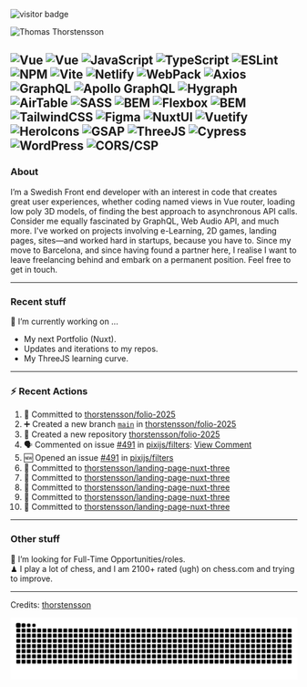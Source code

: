 <img src="https://visitor-badge.laobi.icu/badge?page_id=thorstensson" alt="visitor badge"/></p>

![Thomas Thorstensson](https://github.com/user-attachments/assets/ac4417b0-aae0-422a-b866-3b8120c2d6ff)

![Vue](https://img.shields.io/badge/NUXT-fffff?style=for-the-badge&color=000000)
![Vue](https://img.shields.io/badge/Vue-ffffff?style=for-the-badge&color=000000)
![JavaScript](https://img.shields.io/badge/JavaScript-ffffff?style=for-the-badge&color=000000)
![TypeScript](https://img.shields.io/badge/TypeScript-ffffff?style=for-the-badge&color=000000)
![ESLint](https://img.shields.io/badge/ESLint-ffffff?style=for-the-badge&color=000000)
![NPM](https://img.shields.io/badge/NPM-ffffff?style=for-the-badge&color=000000)
![Vite](https://img.shields.io/badge/Vite-ffffff?style=for-the-badge&color=000000)
![Netlify](https://img.shields.io/badge/Netlify-ffffff?style=for-the-badge&color=000000)
![WebPack](https://img.shields.io/badge/WebPack-ffffff?style=for-the-badge&color=000000)
![Axios](https://img.shields.io/badge/Axios-ffffff?style=for-the-badge&color=000000)
![GraphQL](https://img.shields.io/badge/GraphQL-ffffff?style=for-the-badge&color=000000)
![Apollo GraphQL](https://img.shields.io/badge/Apollo%20GraphQL-ffffff?style=for-the-badge&color=000000)
![Hygraph](https://img.shields.io/badge/Hygraph-ffffff?style=for-the-badge&color=000000)
![AirTable](https://img.shields.io/badge/AirTable-ffffff?style=for-the-badge&color=000000)
![SASS](https://img.shields.io/badge/SASS-ffffff?style=for-the-badge&color=000000)
![BEM](https://img.shields.io/badge/BEM-ffffff?style=for-the-badge&color=000000)
![Flexbox](https://img.shields.io/badge/Flexbox-ffffff?style=for-the-badge&color=000000)
![BEM](https://img.shields.io/badge/BEM-ffffff?style=for-the-badge&color=000000)
![TailwindCSS](https://img.shields.io/badge/TailwindCSS-ffffff?style=for-the-badge&color=000000)
![Figma](https://img.shields.io/badge/Figma-ffffff?style=for-the-badge&color=000000)
![NuxtUI](https://img.shields.io/badge/NuxtUI-ffffff?style=for-the-badge&color=000000)
![Vuetify](https://img.shields.io/badge/Vuetify-ffffff?style=for-the-badge&color=000000)
![HeroIcons](https://img.shields.io/badge/HeroIcons-ffffff?style=for-the-badge&color=000000)
![GSAP](https://img.shields.io/badge/GSAP-ffffff?style=for-the-badge&color=000000)
![ThreeJS](https://img.shields.io/badge/ThreeJS-ffffff?style=for-the-badge&color=000000)
![Cypress](https://img.shields.io/badge/Cypress-ffffff?style=for-the-badge&color=000000)
![WordPress](https://img.shields.io/badge/WordPress-ffffff?style=for-the-badge&color=000000)
![CORS/CSP](https://img.shields.io/badge/CORS/CSP-ffffff?style=for-the-badge&color=000000)
---
### About
I’m a Swedish Front end developer with an interest in code that creates great user experiences, whether coding named views in Vue router, loading low poly 3D models, of finding the best approach to asynchronous API calls. Consider me equally fascinated by GraphQL, Web Audio API, and much more. I've worked on projects involving e-Learning, 2D games, landing pages, sites—and worked hard in startups, because you have to. Since my move to Barcelona, and since having found a partner here, I realise I want to leave freelancing behind and embark on a permanent position. Feel free to get in touch.

---
### Recent stuff
🔭 I’m currently working on ... 
- My next Portfolio (Nuxt).
- Updates and iterations to my repos.
- My ThreeJS learning curve.

---
### :zap: Recent Actions
<!--START_SECTION:activity-->
1. 📝 Committed to [thorstensson/folio-2025](https://github.com/thorstensson/folio-2025/commit/9625181a75f16db862e98b973cc3c264e374c69e)
2. ➕ Created a new branch [`main`](https://github.com/thorstensson/folio-2025/tree/main) in [thorstensson/folio-2025](https://github.com/thorstensson/folio-2025)
3. 🎉 Created a new repository [thorstensson/folio-2025](https://github.com/thorstensson/folio-2025)
4. 🗣 Commented on issue [#491](https://github.com/pixijs/filters/issues/491) in [pixijs/filters](https://github.com/pixijs/filters): [View Comment](https://github.com/pixijs/filters/issues/491#issuecomment-2708843548)
5. 🆕 Opened an issue [#491](https://github.com/pixijs/filters/issues/491) in [pixijs/filters](https://github.com/pixijs/filters)
6. 📝 Committed to [thorstensson/landing-page-nuxt-three](https://github.com/thorstensson/landing-page-nuxt-three/commit/b6770537e6713051b9ee1f71401051f29099f815)
7. 📝 Committed to [thorstensson/landing-page-nuxt-three](https://github.com/thorstensson/landing-page-nuxt-three/commit/bb0eca348efdac59f63cfec3e1c4274b9958c9a7)
8. 📝 Committed to [thorstensson/landing-page-nuxt-three](https://github.com/thorstensson/landing-page-nuxt-three/commit/58daeb56b9a04d0431b5ddca78f28d75bcdfb8a0)
9. 📝 Committed to [thorstensson/landing-page-nuxt-three](https://github.com/thorstensson/landing-page-nuxt-three/commit/5c9505e9c28a65e317f99df5894422c274af4ced)
10. 📝 Committed to [thorstensson/landing-page-nuxt-three](https://github.com/thorstensson/landing-page-nuxt-three/commit/68c7fffc92658c92f330fb0794329e05876d4cb9)
<!--END_SECTION:activity-->

---
### Other stuff
💼 I’m looking for Full-Time Opportunities/roles.<br>
♟ I play a lot of chess, and I am 2100+ rated (ugh) on chess.com and trying to improve.


-----
Credits: [thorstensson](https://github.com/thorstensson)

![Snake animation](https://raw.githubusercontent.com/thorstensson/thorstensson/output/github-contribution-grid-snake-dark.svg)
